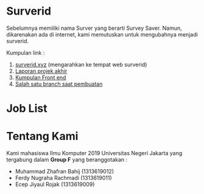 <h1>Surverid</h1>
<p>
    Sebelumnya memiliki nama Surver yang berarti Survey Saver. Namun, dikarenakan ada di internet, kami memutuskan untuk mengubahnya menjadi surverid.
</p>
Kumpulan link :
<ol>
    <li><a href="surverid.xyz">surverid.xyz</a> (mengarahkan ke tempat web surverid)</li>
    <li><a href="#">Laporan projek akhir</a></li>
    <li><a href="https://github.com/Group-F-HCI/Group-F-HCI.github.io/tree/dev_repo">Kumpulan Front end<a/></li>
    <li><a href="https://github.com/Group-F-HCI/Group-F-HCI.github.io/tree/web_app02">Salah satu branch saat pembuatan</a></li>
</ol>

<h1>Job List</h1>




<h1>Tentang Kami</h1>
Kami mahasiswa Ilmu Komputer 2019 Universitas Negeri Jakarta yang tergabung dalam <b>Group F</b> yang beranggotakan :
<ul>
  <li>Muhammad Zhafran Bahij (1313619012)</li>
  <li>Ferdy Nugraha Rachmadi (1313619011)</li>
  <li>Ecep Jiyaul Rojak (1313619009)</li>
</ul>
